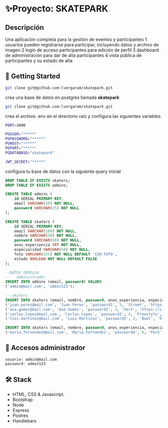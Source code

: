 # ✨Proyecto: SKATEPARK

## Descripción
Una aplicación completa para la gestión de eventos y participantes
1 usuarios pueden registrarse para participar, incluyendo datos y archivo de imagen
2 login de acceso participantes para edición de perfil
3 dashboard de administración para dar de alta participantes
4 vista pública de participantes y su estado de alta

## 🚀 Getting Started

```bash
git clone git@github.com:lvergaram/skatepark.git
```

crea una base de datos en postgres llamada **skatepark**
```bash
git clone git@github.com:lvergaram/skatepark.git
```

crea el archivo .env en el directorio raíz y configura las siguientes variables
```bash
PORT=3000

PGUSER="*****"
PGPASSWORD="*****"
PGHOST="*****"
PGPORT="*****"
PGDATABASE="skatepark"

JWT_SECRET="*****"
```

configura tu base de datos con la siguiente query inicial
```sql
DROP TABLE IF EXISTS skaters;
DROP TABLE IF EXISTS admins;

CREATE TABLE admins (
	id SERIAL PRIMARY KEY, 
	email VARCHAR(50) NOT NULL, 
	password VARCHAR(25) NOT NULL
);

CREATE TABLE skaters (
	id SERIAL PRIMARY KEY, 
	email VARCHAR(100) NOT NULL, 
	nombre VARCHAR(50) NOT NULL, 
	password VARCHAR(60) NOT NULL, 
	anos_experiencia INT NOT NULL, 
	especialidad VARCHAR(50) NOT NULL, 
	foto VARCHAR(255) NOT NULL DEFAULT 'SIN FOTO', 
	estado BOOLEAN NOT NULL DEFAULT FALSE
);

--DATOS SEMILLA
--	 administrador
INSERT INTO admins (email, password) VALUES
('admin@mail.com', 'admin123');

-- skaters
INSERT INTO skaters (email, nombre, password, anos_experiencia, especialidad, foto, estado) VALUES
('juan.perez@mail.com', 'Juan Perez', 'password1', 5, 'Street', 'https://i.pravatar.cc/150?img=1', TRUE),
('ana.gomez@mail.com', 'Ana Gomez', 'password2', 3, 'Vert', 'https://i.pravatar.cc/150?img=2', FALSE),
('carlos.lopez@mail.com', 'Carlos Lopez', 'password3', 4, 'Freestyle', 'https://i.pravatar.cc/150?img=3', TRUE),
('luis.martinez@mail.com', 'Luis Martinez', 'password5', 2, 'Bowl', 'https://i.pravatar.cc/150?img=5', TRUE);

INSERT INTO skaters (email, nombre, password, anos_experiencia, especialidad, foto) VALUES
('maria.fernandez@mail.com', 'Maria Fernandez', 'password4', 6, 'Park', 'https://i.pravatar.cc/150?img=4');
```

## 🛑 Accesos administrador
```
usuario: admin@mail.com
password: admin123

```

## 🛠️ Stack
- HTML, CSS & Javascript.
- Bootstrap
- Node
- Express
- Postres
- Handlebars

